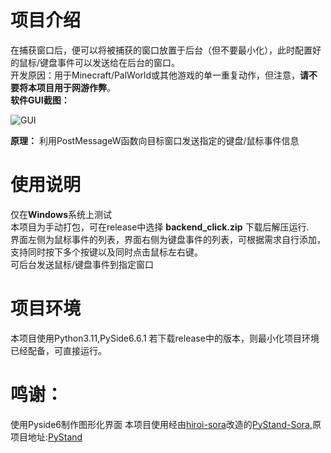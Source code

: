 项目介绍
=
在捕获窗口后，便可以将被捕获的窗口放置于后台（但不要最小化），此时配置好的鼠标/键盘事件可以发送给在后台的窗口。  
开发原因：用于Minecraft/PalWorld或其他游戏的单一重复动作，但注意，**请不要将本项目用于网游作弊**。  
**软件GUI截图：**  
  
![GUI](https://github.com/RedTeaco/backendClick/assets/88274143/cf211851-b7ed-468d-8365-9eb33bb9c48e)

  
**原理：** 利用PostMessageW函数向目标窗口发送指定的键盘/鼠标事件信息

使用说明
=
仅在**Windows**系统上测试  
本项目为手动打包，可在release中选择 **backend_click.zip** 下载后解压运行.  
界面左侧为鼠标事件的列表，界面右侧为键盘事件的列表，可根据需求自行添加，支持同时按下多个按键以及同时点击鼠标左右键。  
可后台发送鼠标/键盘事件到指定窗口

项目环境
=
本项目使用Python3.11,PySide6.6.1
若下载release中的版本，则最小化项目环境已经配备，可直接运行。

鸣谢：
=
使用Pyside6制作图形化界面
本项目使用经由[hiroi-sora](https://github.com/hiroi-sora/PyStand-Sora/commits?author=hiroi-sora)改造的[PyStand-Sora](https://github.com/hiroi-sora/PyStand-Sora),原项目地址:[PyStand](https://github.com/skywind3000/PyStand)

